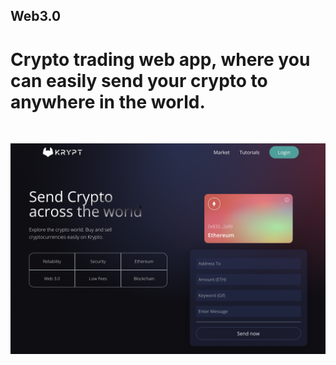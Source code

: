 ## Web3.0
# Crypto trading web app, where you can easily send your crypto to anywhere in the world.
<br>

![web3.0-homepage](/client/images/web3.0-homepage.png)
